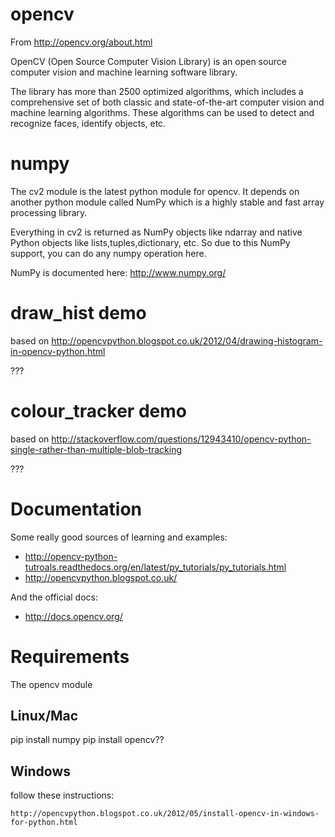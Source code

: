 # opencv

From http://opencv.org/about.html

OpenCV (Open Source Computer Vision Library) is an open source computer vision and machine learning software library.

The library has more than 2500 optimized algorithms, which includes a comprehensive set of both classic and state-of-the-art computer vision and machine learning algorithms. These algorithms can be used to detect and recognize faces, identify objects, etc.

# numpy

The cv2 module is the latest python module for opencv. It depends on another python module called NumPy which is a highly stable and fast array processing library.

Everything in cv2 is returned as NumPy objects like ndarray and native Python objects like lists,tuples,dictionary, etc. So due to this NumPy support, you can do any numpy operation here. 

NumPy is documented here: http://www.numpy.org/

# draw_hist demo

based on http://opencvpython.blogspot.co.uk/2012/04/drawing-histogram-in-opencv-python.html

???

# colour_tracker demo

based on http://stackoverflow.com/questions/12943410/opencv-python-single-rather-than-multiple-blob-tracking

???

# Documentation

Some really good sources of learning and examples:

* http://opencv-python-tutroals.readthedocs.org/en/latest/py_tutorials/py_tutorials.html
* http://opencvpython.blogspot.co.uk/

And the official docs:

* http://docs.opencv.org/


# Requirements

The opencv module

## Linux/Mac

pip install numpy
pip install opencv??

## Windows

follow these instructions:
    
    http://opencvpython.blogspot.co.uk/2012/05/install-opencv-in-windows-for-python.html
